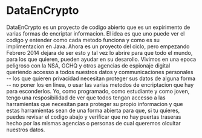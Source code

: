 DataEnCrypto
============

DataEnCrypto es un proyecto de codigo abierto que es un expirimento de varias formas de encriptar informacion. El idea es que uno puede ver el codigo y entender como cada metodo funciona y como es su implimentacion en Java. Ahora es un proyecto del ciclo, pero empezando Febrero 2014 dejara de ser esto y tal vez lo abrire para que todo el mundo, para los que quieren, pueden ayudar en su desarollo. Vivimos en una epoca peligroso con la NSA, GCHQ y otros agencias de espionaje digital queriendo accesso a todos nuestros datos y communicaciones personales -- los que quieren privacidad necesitan proteger sus datos de alguna forma -- no poner los en linea, o usar las varias metodos de encriptacion que hay para esconderlos. Yo, como programado, como estudiante y como joven, tengo una resposibilidad de ver que todos tengan accesso a las harramientas que necesitan para proteger su propio informacion y que estas harramientas sean de una forma abierta para que, si tu quieres, puedes revisar el codigo abajo y verificar que no hay puertas traseras hecho por las mismas agencias o personas de cual queremos olcultar nuestros datos.
